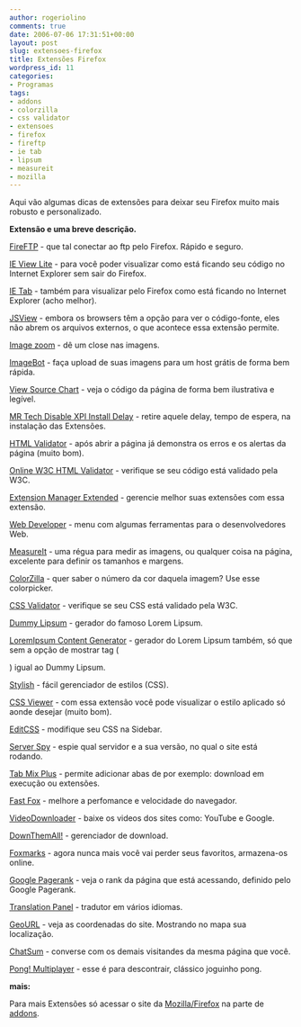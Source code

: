 ```yaml
---
author: rogeriolino
comments: true
date: 2006-07-06 17:31:51+00:00
layout: post
slug: extensoes-firefox
title: Extensões Firefox
wordpress_id: 11
categories:
- Programas
tags:
- addons
- colorzilla
- css validator
- extensoes
- firefox
- fireftp
- ie tab
- lipsum
- measureit
- mozilla
---
```


Aqui vão algumas dicas de extensões para deixar seu Firefox muito mais robusto e personalizado.

**Extensão e uma breve descrição.**

[FireFTP](https://addons.mozilla.org/firefox/684/) - que tal conectar ao ftp pelo Firefox. Rápido e seguro.

[IE View Lite](https://addons.mozilla.org/firefox/1429/) - para você poder visualizar como está ficando seu código no Internet Explorer sem sair do Firefox.

[IE Tab](https://addons.mozilla.org/firefox/1419/) - também para visualizar pelo Firefox como está ficando no Internet Explorer (acho melhor).

[JSView](https://addons.mozilla.org/firefox/2076/) - embora os browsers têm a opção para ver o código-fonte, eles não abrem os arquivos externos, o que acontece essa extensão permite.

[Image zoom](https://addons.mozilla.org/firefox/139/) - dê um close nas imagens.

[ImageBot](https://addons.mozilla.org/firefox/1174/) - faça upload de suas imagens para um host grátis de forma bem rápida.

[View Source Chart](https://addons.mozilla.org/firefox/655/) - veja o código da página de forma bem ilustrativa e legível.

[MR Tech Disable XPI Install Delay](https://addons.mozilla.org/firefox/775/) - retire aquele delay, tempo de espera, na instalação das Extensões.

[HTML Validator](https://addons.mozilla.org/firefox/249/) - após abrir a página já demonstra os erros e os alertas da página (muito bom).

[Online  W3C HTML Validator](https://addons.mozilla.org/firefox/2250/) - verifique se seu código está validado pela W3C.

[Extension Manager Extended](https://addons.mozilla.org/firefox/2195/) - gerencie melhor suas extensões com essa extensão.

[Web Developer](https://addons.mozilla.org/firefox/60/) - menu com algumas ferramentas para o desenvolvedores Web.

[MeasureIt](https://addons.mozilla.org/firefox/539/) - uma régua para medir as imagens, ou qualquer coisa na página, excelente para definir os tamanhos e margens.

[ColorZilla](https://addons.mozilla.org/firefox/271/) - quer saber o número da cor daquela imagem? Use esse colorpicker.

[CSS Validator](https://addons.mozilla.org/firefox/2289/) -  verifique se seu CSS está validado pela W3C.

[Dummy Lipsum](https://addons.mozilla.org/firefox/2064/) - gerador do famoso Lorem Lipsum.

[LoremIpsum Content Generator](https://addons.mozilla.org/firefox/198/) - gerador do Lorem Lipsum também, só que sem a opção de mostrar tag (<p>) igual ao Dummy Lipsum.

[Stylish](https://addons.mozilla.org/firefox/2108/) - fácil gerenciador de estilos (CSS).

[CSS Viewer](https://addons.mozilla.org/firefox/2104/) - com essa extensão você pode visualizar o estilo aplicado só aonde desejar (muito bom).

[EditCSS](https://addons.mozilla.org/firefox/179/) - modifique seu CSS na Sidebar.

[Server Spy](https://addons.mozilla.org/firefox/2036/) -  espie qual servidor e a sua versão, no qual o site está rodando.

[Tab Mix Plus](https://addons.mozilla.org/firefox/1122/) - permite adicionar abas de por exemplo: download em execução ou extensões.

[Fast Fox](https://addons.mozilla.org/firefox/1269/) - melhore a perfomance e velocidade do navegador.

[VideoDownloader](https://addons.mozilla.org/firefox/2390/) - baixe os videos dos sites como: YouTube e Google.

[DownThemAll!](https://addons.mozilla.org/firefox/201/) - gerenciador de download.

[Foxmarks](https://addons.mozilla.org/firefox/2410/) - agora nunca mais você vai perder seus favoritos, armazena-os online.

[Google Pagerank](http://www.tapouillo.com/firefox_extension/) - veja o rank da página que está acessando, definido pelo Google Pagerank.

[Translation Panel](https://addons.mozilla.org/firefox/186/) - tradutor em vários idiomas.

[GeoURL](https://addons.mozilla.org/firefox/530/) - veja as coordenadas do site. Mostrando no mapa sua localização.

[ChatSum](http://www.chatsum.com/about) - converse com os demais visitandes da mesma página que você.

[Pong! Multiplayer](https://addons.mozilla.org/firefox/554/) - esse é para descontrair, clássico joguinho pong.

**mais:**

Para mais Extensões só acessar o site da [Mozilla/Firefox](http://www.mozilla.com/firefox/) na parte de [addons](https://addons.mozilla.org/firefox/).
